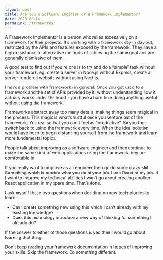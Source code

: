 ```yaml
---
layout: post
title: Are you a Software Engineer or a Framework Implementor?
date: 2023-06-14
permalink: /frameworks/
---
```


A Framework Implementor is a person who relies excessively on a framework for their projects. It’s working with a framework day in day out, restricted by the APIs and features exposed by the framework. They have a high-resistance to alternative methods of achieving the same goal and are generally dismissive of them.

A good test to find out if you’re one is to try and do a “simple” task without your framework. eg. create a server in Node.js without Express, create a server-rendered website without using Next.js.

I have a problem with frameworks in general. Once you get used to a framework and the set of APIs provided by it, without understanding how it actually works under the hood - you have a hard time doing anything useful without using the framework.

Frameworks abstract away too many details, making things seem magical in the process. This magic is what’s hurtful once you venture out of the framework. You realise that you don’t feel as “productive”. So you then switch back to using the framework every time. When the ideal solution would have been to begin distancing yourself from the framework and learn more fundamental topics.

People talk about improving as a software engineer and then continue to make the same kind of web applications using the framework they are comfortable in.

If you really want to improve as an engineer then go do some crazy shit. Something which is outside what you do at your job. I use React at my job. If I want to improve my technical abilities I won’t go about creating another React application in my spare time. That’s done.

I ask myself these two questions when deciding on new technologies to learn:

- Can I create something new using this which I can’t already with my existing knowledge?
- Does this technology introduce a new way of thinking for something I already do?

If the answer to either of those questions is yes then I would go about learning that thing.

Don’t keep reading your framework documentation in hopes of improving your skills. Skip the framework. Do something different.
